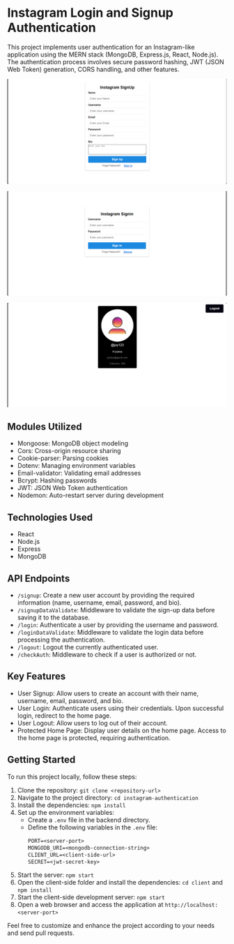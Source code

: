 # Instagram Login and Signup Authentication

This project implements user authentication for an Instagram-like application using the MERN stack (MongoDB, Express.js, React, Node.js). The authentication process involves secure password hashing, JWT (JSON Web Token) generation, CORS handling, and other features.

![Alt text](Signup.png)

![Alt text](Singin.png)

![Alt text](Home.png)

## Modules Utilized

- Mongoose: MongoDB object modeling
- Cors: Cross-origin resource sharing
- Cookie-parser: Parsing cookies
- Dotenv: Managing environment variables
- Email-validator: Validating email addresses
- Bcrypt: Hashing passwords
- JWT: JSON Web Token authentication
- Nodemon: Auto-restart server during development

## Technologies Used

- React
- Node.js
- Express
- MongoDB

## API Endpoints

- `/signup`: Create a new user account by providing the required information (name, username, email, password, and bio).
- `/signupDataValidate`: Middleware to validate the sign-up data before saving it to the database.
- `/login`: Authenticate a user by providing the username and password.
- `/loginDataValidate`: Middleware to validate the login data before processing the authentication.
- `/logout`: Logout the currently authenticated user.
- `/checkAuth`: Middleware to check if a user is authorized or not.

## Key Features

- User Signup: Allow users to create an account with their name, username, email, password, and bio.
- User Login: Authenticate users using their credentials. Upon successful login, redirect to the home page.
- User Logout: Allow users to log out of their account.
- Protected Home Page: Display user details on the home page. Access to the home page is protected, requiring authentication.

## Getting Started

To run this project locally, follow these steps:

1. Clone the repository: `git clone <repository-url>`
2. Navigate to the project directory: `cd instagram-authentication`
3. Install the dependencies: `npm install`
4. Set up the environment variables:
   - Create a `.env` file in the backend directory.
   - Define the following variables in the `.env` file:
     ```
     PORT=<server-port>
     MONGODB_URI=<mongodb-connection-string>
     CLIENT_URL=<client-side-url>
     SECRET=<jwt-secret-key>
     ```
5. Start the server: `npm start`
6. Open the client-side folder and install the dependencies: `cd client` and `npm install`
7. Start the client-side development server: `npm start`
8. Open a web browser and access the application at `http://localhost:<server-port>`

Feel free to customize and enhance the project according to your needs and send pull requests.